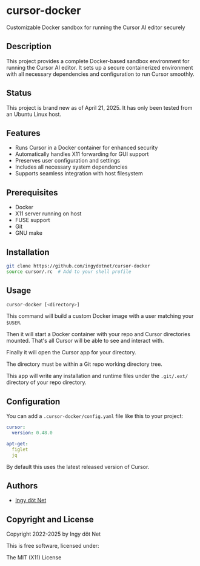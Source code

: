 cursor-docker
=============

Customizable Docker sandbox for running the Cursor AI editor securely


## Description

This project provides a complete Docker-based sandbox environment for running
the Cursor AI editor.
It sets up a secure containerized environment with all necessary dependencies
and configuration to run Cursor smoothly.


## Status

This project is brand new as of April 21, 2025.
It has only been tested from an Ubuntu Linux host.


## Features

- Runs Cursor in a Docker container for enhanced security
- Automatically handles X11 forwarding for GUI support
- Preserves user configuration and settings
- Includes all necessary system dependencies
- Supports seamless integration with host filesystem


## Prerequisites

- Docker
- X11 server running on host
- FUSE support
- Git
- GNU make


## Installation

```bash
git clone https://github.com/ingydotnet/cursor-docker
source cursor/.rc  # Add to your shell profile
```


## Usage

```bash
cursor-docker [<directory>]
```

This command will build a custom Docker image with a user matching your `$USER`.

Then it will start a Docker container with your repo and Cursor directories
mounted.
That's all Cursor will be able to see and interact with.

Finally it will open the Cursor app for your directory.

The directory must be within a Git repo working directory tree.

This app will write any installation and runtime files under the `.git/.ext/`
directory of your repo directory.


## Configuration

You can add a `.cursor-docker/config.yaml` file like this to your project:

```yaml
cursor:
  version: 0.48.0

apt-get:
  figlet
  jq
```

By default this uses the latest released version of Cursor.


## Authors

* [Ingy döt Net](https://github.com/ingydotnet)


## Copyright and License

Copyright 2022-2025 by Ingy döt Net

This is free software, licensed under:

The MIT (X11) License
